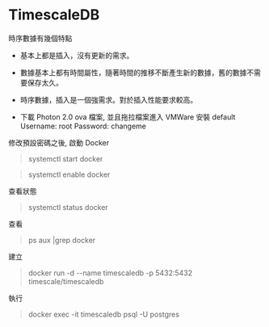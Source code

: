 # TimescaleDB

時序數據有幾個特點
* 基本上都是插入，沒有更新的需求。
* 數據基本上都有時間屬性，隨著時間的推移不斷產生新的數據，舊的數據不需要保存太久。
* 時序數據，插入是一個強需求。對於插入性能要求較高。



* 下載 Photon 2.0 ova 檔案, 並且拖拉檔案進入 VMWare 安裝
default 
Username: root
Password: changeme

修改預設密碼之後, 啟動 Docker
> systemctl start docker 

> systemctl enable docker

查看狀態
> systemctl status docker

查看
> ps aux |grep docker

建立
> docker run -d --name timescaledb -p 5432:5432 timescale/timescaledb

執行
> docker exec -it timescaledb psql -U postgres